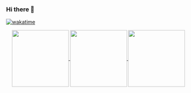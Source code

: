 ### Hi there 👋

<!--
**blackkiv/blackkiv** is a ✨ _special_ ✨ repository because its `README.md` (this file) appears on your GitHub profile.

Here are some ideas to get you started:

- 🔭 I’m currently working on ...
- 🌱 I’m currently learning ...
- 👯 I’m looking to collaborate on ...
- 🤔 I’m looking for help with ...
- 💬 Ask me about ...
- 📫 How to reach me: ...
- 😄 Pronouns: ...
- ⚡ Fun fact: ...
-->
  [![wakatime](https://wakatime.com/badge/user/81aed929-9cfa-441b-9bcd-c4730c53ed1b.svg)](https://wakatime.com/@81aed929-9cfa-441b-9bcd-c4730c53ed1b)
<p align="center">
  <a href="https://github.com/blackkiv?tab=repositories">
    <img
      align="center"
      height="155"
      src="https://github-readme-stats.vercel.app/api/top-langs/?username=blackkiv&layout=compact&langs_count=6&theme=tokyonight&hide_border=true"
    />
  </a>
  <a href="https://github.com/blackkiv?tab=repositories">
    <img
      align="center"
      height="155"
      src="https://github-readme-stats.vercel.app/api/top-langs/?username=blackkiv&layout=compact&theme=tokyonight&hide_border=true"
    />
  </a>
  <a href="https://github.com/blackkiv?tab=repositories">
    <img
      align="center"
      height="155"
      src="https://github-readme-stats.vercel.app/api?username=blackkiv&count_private=true&show_icons=true&custom_title=Github%20Status&hide=issues&theme=tokyonight&hide_border=true"
    />
  </a>
</p>

